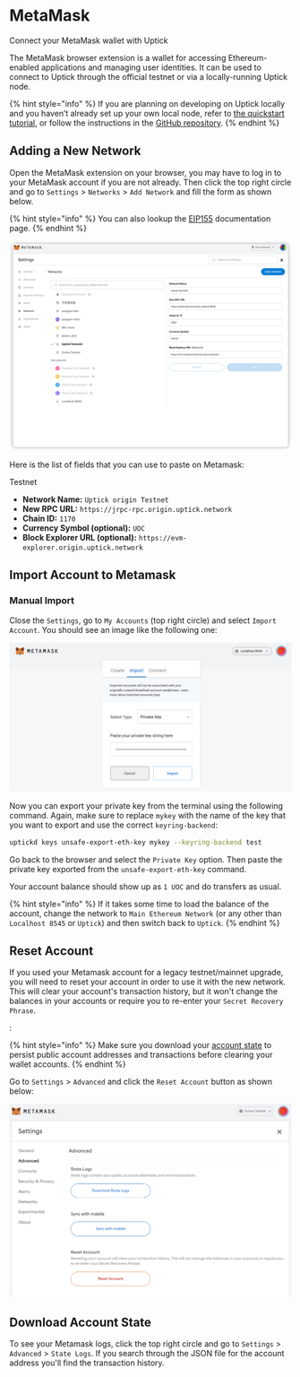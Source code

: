 # MetaMask

Connect your MetaMask wallet with Uptick

The MetaMask browser extension is a wallet for accessing Ethereum-enabled applications and managing user identities. It can be used to connect to Uptick through the official testnet or via a locally-running Uptick node.

{% hint style="info" %}
If you are planning on developing on Uptick locally and you haven’t already set up your own local node, refer to [the quickstart tutorial](../quickstart/README.md), or follow the instructions in the [GitHub repository](https://github.com/UptickNetwork/uptick/).
{% endhint %}

## Adding a New Network

Open the MetaMask extension on your browser, you may have to log in to your MetaMask account if you are not already. Then click the top right circle and go to `Settings` > `Networks` > `Add Network` and fill the form as shown below.

{% hint style="info" %}
You can also lookup the [EIP155](https://github.com/ethereum/EIPs/blob/master/EIPS/eip-155.md) documentation page.
{% endhint %}

![metamask networks settings](../../.gitbook/assets/metamask_network_settings.png)

Here is the list of fields that you can use to paste on Metamask:

Testnet

* **Network Name:** `Uptick origin Testnet`
* **New RPC URL:** `https://jrpc-rpc.origin.uptick.network`
* **Chain ID:** `1170`
* **Currency Symbol (optional):** `UOC`
* **Block Explorer URL (optional):** `https://evm-explorer.origin.uptick.network`

## Import Account to Metamask

### Manual Import

Close the `Settings`, go to `My Accounts` (top right circle) and select `Import Account`. You should see an image like the following one:

![metamask manual import account page](../../.gitbook/assets/metamask_import.png)

Now you can export your private key from the terminal using the following command. Again, make sure to replace `mykey` with the name of the key that you want to export and use the correct `keyring-backend`:

```bash
uptickd keys unsafe-export-eth-key mykey --keyring-backend test
```

Go back to the browser and select the `Private Key` option. Then paste the private key exported from the `unsafe-export-eth-key` command.

Your account balance should show up as `1 UOC` and do transfers as usual.

{% hint style="info" %}
If it takes some time to load the balance of the account, change the network to `Main Ethereum Network` (or any other than `Localhost 8545` or `Uptick`) and then switch back to `Uptick`.
{% endhint %}

## Reset Account

If you used your Metamask account for a legacy testnet/mainnet upgrade, you will need to reset your account in order to use it with the new network. This will clear your account's transaction history, but it won't change the balances in your accounts or require you to re-enter your `Secret Recovery Phrase`.

:

{% hint style="info" %}
Make sure you download your [account state](metamask.md#download-account-state) to persist public account addresses and transactions before clearing your wallet accounts.
{% endhint %}

Go to `Settings` > `Advanced` and click the `Reset Account` button as shown below:

![Metamask Account Reset](../../.gitbook/assets/reset_account.png)

## Download Account State

To see your Metamask logs, click the top right circle and go to `Settings` > `Advanced` > `State Logs`. If you search through the JSON file for the account address you'll find the transaction history.
